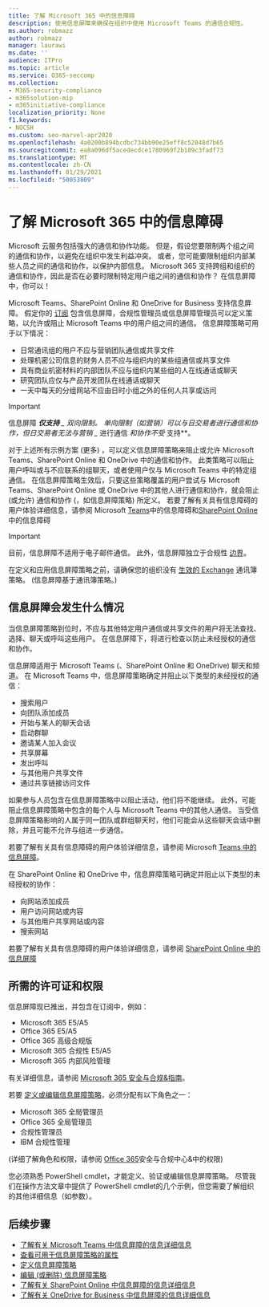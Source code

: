```yaml
---
title: 了解 Microsoft 365 中的信息障碍
description: 使用信息屏障来确保在组织中使用 Microsoft Teams 的通信合规性。
ms.author: robmazz
author: robmazz
manager: laurawi
ms.date: ''
audience: ITPro
ms.topic: article
ms.service: O365-seccomp
ms.collection:
- M365-security-compliance
- m365solution-mip
- m365initiative-compliance
localization_priority: None
f1.keywords:
- NOCSH
ms.custom: seo-marvel-apr2020
ms.openlocfilehash: 4a0200b894bcdbc734bb90e25eff8c52848d7b65
ms.sourcegitcommit: ea8a096df5acedecdce1780969f2b189c3fadf73
ms.translationtype: MT
ms.contentlocale: zh-CN
ms.lasthandoff: 01/29/2021
ms.locfileid: "50053809"
---
```

# <a name="learn-about-information-barriers-in-microsoft-365"></a>了解 Microsoft 365 中的信息障碍

Microsoft 云服务包括强大的通信和协作功能。 但是，假设您要限制两个组之间的通信和协作，以避免在组织中发生利益冲突。 或者，您可能要限制组织内部某些人员之间的通信和协作，以保护内部信息。 Microsoft 365 支持跨组和组织的通信和协作，因此是否在必要时限制特定用户组之间的通信和协作？ 在信息屏障中，你可以！

Microsoft Teams、SharePoint Online 和 OneDrive for Business 支持信息屏障。 假定你的 [订阅](#required-licenses-and-permissions) 包含信息屏障，合规性管理员或信息屏障管理员可以定义策略，以允许或阻止 Microsoft Teams 中的用户组之间的通信。 信息屏障策略可用于以下情况：

- 日常通讯组的用户不应与营销团队通信或共享文件
- 处理机密公司信息的财务人员不应与组织内的某些组通信或共享文件
- 具有商业机密材料的内部团队不应与组织内某些组的人在线通话或聊天
- 研究团队应仅与产品开发团队在线通话或聊天
- 一天中每天的分组网站不应由日时小组之外的任何人共享或访问

> [!IMPORTANT]
> 信息屏障 ***仅支持** _ 双向限制。 单向限制（如营销）可以与日交易者进行通信和协作，但日交易者无法与营销 _* 进行通信 _和协作不受_ 支持**。

对于上述所有示例方案 (更多) ，可以定义信息屏障策略来阻止或允许 Microsoft Teams、SharePoint Online 和 OneDrive 中的通信和协作。 此类策略可以阻止用户呼叫或与不应联系的组聊天，或者使用户仅与 Microsoft Teams 中的特定组通信。 在信息屏障策略生效后，只要这些策略覆盖的用户尝试与 Microsoft Teams、SharePoint Online 或 OneDrive 中的其他人进行通信和协作，就会阻止 (或允许) 通信和协作 (，如信息屏障策略) 所定义。 若要了解有关具有信息障碍的用户体验详细信息，请参阅 Microsoft [Teams](https://docs.microsoft.com/MicrosoftTeams/information-barriers-in-teams)中的信息障碍和[SharePoint Online](https://docs.microsoft.com/sharepoint/information-barriers)中的信息障碍

> [!IMPORTANT]
> 目前，信息屏障不适用于电子邮件通信。 此外，信息屏障独立于合规性 [边界](set-up-compliance-boundaries.md)。<p> 在定义和应用信息屏障策略之前，请确保您的组织没有 [生效的 Exchange](https://docs.microsoft.com/exchange/address-books/address-book-policies/address-book-policies) 通讯簿策略。  (信息屏障基于通讯簿策略。) 

## <a name="what-happens-with-information-barriers"></a>信息屏障会发生什么情况

当信息屏障策略到位时，不应与其他特定用户通信或共享文件的用户将无法查找、选择、聊天或呼叫这些用户。 在信息屏障下，将进行检查以防止未经授权的通信和协作。 

信息屏障适用于 Microsoft Teams (、SharePoint Online 和 OneDrive) 聊天和频道。 在 Microsoft Teams 中，信息屏障策略确定并阻止以下类型的未经授权的通信：

- 搜索用户
- 向团队添加成员
- 开始与某人的聊天会话
- 启动群聊
- 邀请某人加入会议
- 共享屏幕
- 发出呼叫
- 与其他用户共享文件
- 通过共享链接访问文件

如果参与人员包含在信息屏障策略中以阻止活动，他们将不能继续。 此外，可能阻止信息屏障策略中包含的每个人与 Microsoft Teams 中的其他人通信。 当受信息屏障策略影响的人属于同一团队或群组聊天时，他们可能会从这些聊天会话中删除，并且可能不允许与组进一步通信。

若要了解有关具有信息障碍的用户体验详细信息，请参阅 Microsoft [Teams 中的信息屏障](https://docs.microsoft.com/MicrosoftTeams/information-barriers-in-teams)。

在 SharePoint Online 和 OneDrive 中，信息屏障策略可确定并阻止以下类型的未经授权的协作：

- 向网站添加成员
- 用户访问网站或内容
- 与其他用户共享网站或内容
- 搜索网站 

若要了解有关具有信息障碍的用户体验详细信息，请参阅 [SharePoint Online 中的信息屏障](https://docs.microsoft.com/sharepoint/information-barriers)

## <a name="required-licenses-and-permissions"></a>所需的许可证和权限

信息屏障现已推出，并包含在订阅中，例如：

- Microsoft 365 E5/A5
- Office 365 E5/A5
- Office 365 高级合规版
- Microsoft 365 合规性 E5/A5
- Microsoft 365 内部风险管理

有关详细信息，请参阅 [Microsoft 365 安全与合规&指南](https://docs.microsoft.com/office365/servicedescriptions/microsoft-365-service-descriptions/microsoft-365-tenantlevel-services-licensing-guidance/microsoft-365-security-compliance-licensing-guidance#information-protection)。

若要 [定义或编辑信息屏障策略](information-barriers-policies.md)，必须分配有以下角色之一：

- Microsoft 365 全局管理员
- Office 365 全局管理员
- 合规性管理员
- IBM 合规性管理

 (详细了解角色和权限，请参阅 [Office 365](../security/office-365-security/permissions-in-the-security-and-compliance-center.md)安全与合规中心&中的权限) 

您必须熟悉 PowerShell cmdlet，才能定义、验证或编辑信息屏障策略。 尽管我们在操作方法文章中提供了 PowerShell cmdlet[](information-barriers-policies.md)的几个示例，但您需要了解组织的其他详细信息（如参数）。

## <a name="next-steps"></a>后续步骤

- [了解有关 Microsoft Teams 中信息屏障的信息详细信息](https://docs.microsoft.com/MicrosoftTeams/information-barriers-in-teams)
- [查看可用于信息屏障策略的属性](information-barriers-attributes.md)
- [定义信息屏障策略](information-barriers-policies.md)
- [编辑 (或删除) 信息屏障策略](information-barriers-edit-segments-policies.md)
- [了解有关 SharePoint Online 中信息屏障的信息详细信息](https://docs.microsoft.com/sharepoint/information-barriers)
- [了解有关 OneDrive for Business 中信息屏障的信息详细信息](https://docs.microsoft.com/onedrive/information-barriers)

